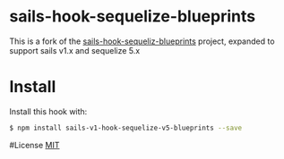 # sails-hook-sequelize-blueprints

This is a fork of the [sails-hook-sequeliz-blueprints](https://github.com/aristot/sails-hook-sequeliz-blueprints#readme)
project, expanded to support sails v1.x and sequelize 5.x

# Install

Install this hook with:

```sh
$ npm install sails-v1-hook-sequelize-v5-blueprints --save
```

#License
[MIT](./LICENSE)
